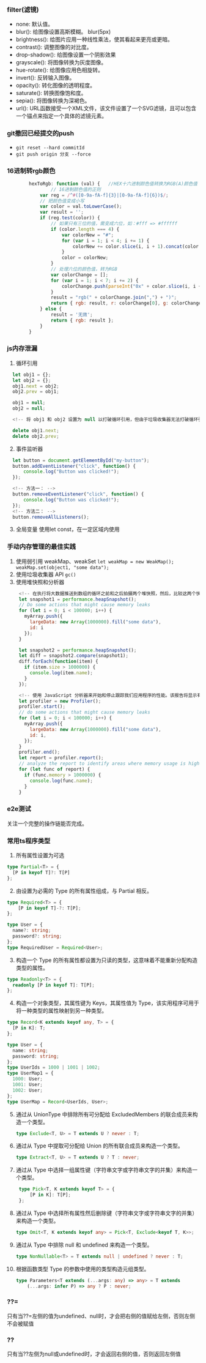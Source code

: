 ### filter(滤镜)

+ none: 默认值。
+ blur(): 给图像设置高斯模糊。  blur(5px)
+ brightness(): 给图片应用一种线性乘法，使其看起来更亮或更暗。
+ contrast(): 调整图像的对比度。
+ drop-shadow(): 给图像设置一个阴影效果
+ grayscale(): 将图像转换为灰度图像。
+ hue-rotate(): 给图像应用色相旋转。
+ invert(): 反转输入图像。
+ opacity(): 转化图像的透明程度。
+ saturate(): 转换图像饱和度。
+ sepia(): 将图像转换为深褐色。
+ url(): URL函数接受一个XML文件，该文件设置了一个SVG滤镜，且可以包含一个锚点来指定一个具体的滤镜元素。


### git撤回已经提交的push
+ ``` git reset --hard commitId ```
+ ``` git push origin 分支 --force ```

### 16进制转rgb颜色
``` javascript
        hexToRgb: function (val) {   //HEX十六进制颜色值转换为RGB(A)颜色值
                // 16进制颜色值的正则
            var reg = /^#([0-9a-fA-f]{3}|[0-9a-fA-f]{6})$/;
            // 把颜色值变成小写
            var color = val.toLowerCase();
            var result = '';
            if (reg.test(color)) {
                // 如果只有三位的值，需变成六位，如：#fff => #ffffff
                if (color.length === 4) {
                    var colorNew = "#";
                    for (var i = 1; i < 4; i += 1) {
                        colorNew += color.slice(i, i + 1).concat(color.slice(i, i + 1));
                    }
                    color = colorNew;
                }
                // 处理六位的颜色值，转为RGB
                var colorChange = [];
                for (var i = 1; i < 7; i += 2) {
                    colorChange.push(parseInt("0x" + color.slice(i, i + 2)));
                }
                result = "rgb(" + colorChange.join(",") + ")";
                return { rgb: result, r: colorChange[0], g: colorChange[1], b: colorChange[2] };
            } else {
                result = '无效';
                return { rgb: result };
            }
        }
```

### js内存泄漏
1. 循环引用
  ```javascript
    let obj1 = {};
    let obj2 = {};
    obj1.next = obj2;
    obj2.prev = obj1;

    obj1 = null;
    obj2 = null;

    <!-- 将 obj1 和 obj2 设置为 null 以打破循环引用，但由于垃圾收集器无法打破循环引用，因此对象将在不再需要后很长时间内保留在内存中，从而导致内存泄漏。为了避免这种类型的内存泄漏，我们可以使用一种称为“手动内存管理”的技术，通过使用 JavaScript 的 delete 关键字来删除创建循环引用的属性。 -->

    delete obj1.next;
    delete obj2.prev;

  ```
2. 事件监听器
  ```javascript
    let button = document.getElementById("my-button");
    button.addEventListener("click", function() {
        console.log("Button was clicked!");
    });

    <!-- 方法一： -->
    button.removeEventListener("click", function() {
        console.log("Button was clicked!");
    });
    <!-- 方法二： -->
    button.removeAllListeners();
  ```
3. 全局变量
   使用let const，在一定区域内使用

### 手动内存管理的最佳实践
1. 使用弱引用
   weakMap、weakSet
   ```let weakMap = new WeakMap(); weakMap.set(object1, "some data");```
2. 使用垃圾收集器 API
   ```gc()```
3. 使用堆快照和分析器
   ```javascript
    <!-- 在执行将大数据推送到数组的循环之前和之后拍摄两个堆快照，然后，比较这两个快照以识别在循环期间创建的对象。 接着，我们可以分析差异以查看哪些对象使用了最多的内存，这可以帮助我们识别由大数据引起的内存泄漏。 -->
    let snapshot1 = performance.heapSnapshot();
    // Do some actions that might cause memory leaks
    for (let i = 0; i < 100000; i++) {
      myArray.push({
        largeData: new Array(1000000).fill("some data"),
        id: i
      });
    }

    let snapshot2 = performance.heapSnapshot();
    let diff = snapshot2.compare(snapshot1);
    diff.forEach(function(item) {
      if (item.size > 1000000) {
        console.log(item.name);
      }
    });

    <!-- 使用 JavaScript 分析器来开始和停止跟踪我们应用程序的性能。该报告将显示有关已调用函数的信息以及每个函数的内存使用情况。 -->
    let profiler = new Profiler();
    profiler.start();
    // do some actions that might cause memory leaks
    for (let i = 0; i < 100000; i++) {
      myArray.push({
        largeData: new Array(1000000).fill("some data"),
        id: i,
      });
    }
    profiler.end();
    let report = profiler.report();
    // analyze the report to identify areas where memory usage is high
    for (let func of report) {
      if (func.memory > 1000000) {
        console.log(func.name);
      }
    }
   ```

### e2e测试
关注一个完整的操作链能否完成。

### 常用ts程序类型
1. 所有属性设置为可选
  ``` typescript
  type Partial<T> = {
    [P in keyof T]?: T[P]
  };
  ```
2. 由设置为必需的 Type 的所有属性组成，与 Partial 相反。
  ```typescript
  type Required<T> = {
      [P in keyof T]-?: T[P];
  };

  type User = {
    name?: string;
    password?: string;
  };
  type RequiredUser = Required<User>;
  ```

3. 构造一个 Type 的所有属性都设置为只读的类型，这意味着不能重新分配构造类型的属性。
  ```typescript
  type Readonly<T> = {
    readonly [P in keyof T]: T[P];
  };
  ```

4. 构造一个对象类型，其属性键为 Keys，其属性值为 Type，该实用程序可用于将一种类型的属性映射到另一种类型。
  ```typescript
  type Record<K extends keyof any, T> = {
    [P in K]: T;
  };

  type User = {
    name: string;
    password: string;
  };
  type UserIds = 1000 | 1001 | 1002;
  type UserMap1 = {
    1000: User;
    1001: User;
    1002: User;
  };
  type UserMap = Record<UserIds, User>;
  ```

5. 通过从 UnionType 中排除所有可分配给 ExcludedMembers 的联合成员来构造一个类型。
   ```typescript
   type Exclude<T, U> = T extends U ? never : T;
   ```
6. 通过从 Type 中提取可分配给 Union 的所有联合成员来构造一个类型。
   ```typescript
   type Extract<T, U> = T extends U ? T : never;
   ```

7. 通过从 Type 中选择一组属性键（字符串文字或字符串文字的并集）来构造一个类型。
   ```typescript
    type Pick<T, K extends keyof T> = {
    	[P in K]: T[P];
    };
   ```

8. 通过从 Type 中选择所有属性然后删除键（字符串文字或字符串文字的并集）来构造一个类型。
   ```typescript
   type Omit<T, K extends keyof any> = Pick<T, Exclude<keyof T, K>>;
   ```

9. 通过从 Type 中排除 null 和 undefined 来构造一个类型。
    ```typescript
	type NonNullable<T> = T extends null | undefined ? never : T;
	```

10. 根据函数类型 Type 的参数中使用的类型构造元组类型。
    ```typescript
	type Parameters<T extends (...args: any) => any> = T extends
  		(...args: infer P) => any ? P : never;
	```


### ??=
只有当??=左侧的值为undefined、null时，才会把右侧的值赋给左侧，否则左侧不会被赋值

### ??
只有当??左侧为null或undefined时，才会返回右侧的值，否则返回左侧值